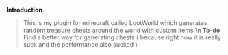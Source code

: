 **Introduction**
> This is my plugin for minecraft called LootWorld which generates random treasure chests around the world with custom items.\n
**To-do**
> Find a better way for generating chests ( because right now it is really suck and the performance also sucked )
